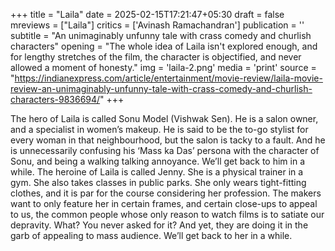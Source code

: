+++
title = "Laila"
date = 2025-02-15T17:21:47+05:30
draft = false
mreviews = ["Laila"]
critics = ['Avinash Ramachandran']
publication = ''
subtitle = "An unimaginably unfunny tale with crass comedy and churlish characters"
opening = "The whole idea of Laila isn't explored enough, and for lengthy stretches of the film, the character is objectified, and never allowed a moment of honesty."
img = 'laila-2.png'
media = 'print'
source = "https://indianexpress.com/article/entertainment/movie-review/laila-movie-review-an-unimaginably-unfunny-tale-with-crass-comedy-and-churlish-characters-9836694/"
+++

The hero of Laila is called Sonu Model (Vishwak Sen). He is a salon owner, and a specialist in women’s makeup. He is said to be the to-go stylist for every woman in that neighbourhood, but the salon is tacky to a fault. And he is unnecessarily confusing his ‘Mass ka Das’ persona with the character of Sonu, and being a walking talking annoyance. We’ll get back to him in a while. The heroine of Laila is called Jenny. She is a physical trainer in a gym. She also takes classes in public parks. She only wears tight-fitting clothes, and it is par for the course considering her profession. The makers want to only feature her in certain frames, and certain close-ups to appeal to us, the common people whose only reason to watch films is to satiate our depravity. What? You never asked for it? And yet, they are doing it in the garb of appealing to mass audience. We’ll get back to her in a while.
